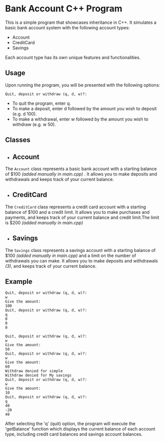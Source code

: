 # Bank Account C++ Program

This is a simple program that showcases inheritance in C++. It simulates a basic bank account system with the following account types:

- Account
- CreditCard
- Savings

Each account type has its own unique features and functionalities.

## Usage

Upon running the program, you will be presented with the following options:

```
Quit, deposit or withdraw (q, d, w)?:
```
- To quit the program, enter q.
- To make a deposit, enter d followed by the amount you wish to deposit (e.g. d 100).
- To make a withdrawal, enter w followed by the amount you wish to withdraw (e.g. w 50).

## Classes

* ## Account

The `Account` class represents a basic bank account with a starting balance of $100 *(added manually in main.cpp)* . It allows you to make deposits and withdrawals and keeps track of your current balance.

* ## CreditCard

The `CreditCard` class represents a credit card account with a starting balance of $100 and a credit limit. It allows you to make purchases and payments, and keeps track of your current balance and credit limit.The limit is $200 *(added manually in main.cpp)*

* ## Savings

The `Savings` class represents a savings account with a starting balance of $100 *(added manually in main.cpp)* and a limit on the number of withdrawals you can make. It allows you to make deposits and withdrawals *(3)*, and keeps track of your current balance.

## Example 

```
Quit, deposit or withdraw (q, d, w)?: 
w
Give the amount: 
100
Quit, deposit or withdraw (q, d, w)?: 
q
0
0
0

```

```
Quit, deposit or withdraw (q, d, w)?: 
w
Give the amount: 
50
Quit, deposit or withdraw (q, d, w)?: 
w
Give the amount: 
60
Withdraw denied for simple
Withdraw denied for My savings
Quit, deposit or withdraw (q, d, w)?: 
w
Give the amount: 
10
Quit, deposit or withdraw (q, d, w)?: 
q
40
-20
40

```

After selecting the 'q' (quit) option, the program will execute the 'getBalance' function which displays the current balance of each account type, including credit card balances and savings account balances.